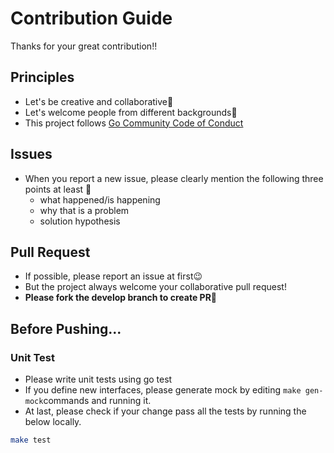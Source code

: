 # Contribution Guide
Thanks for your great contribution!!

## Principles
- Let's be creative and collaborative👶
- Let's welcome people from different backgrounds👶
- This project follows [Go Community Code of Conduct](https://go.dev/conduct)

## Issues
- When you report a new issue, please clearly mention the following three points at least 🎉
  - what happened/is happening
  - why that is a problem
  - solution hypothesis

## Pull Request
- If possible, please report an issue at first😉
- But the project always welcome your collaborative pull request!
- **Please fork the develop branch to create PR🎉**

## Before Pushing...
### Unit Test
- Please write unit tests using go test
- If you define new interfaces, please generate mock by editing ```make gen-mock```commands and running it.
- At last, please check if your change pass all the tests by running the below locally.
```bash
make test
```
